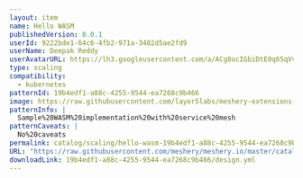 ```yaml
---
layout: item
name: Hello WASM
publishedVersion: 0.0.1
userId: 9222bde1-64c6-4fb2-971a-3402d5ae2fd9
userName: Deepak Reddy
userAvatarURL: https://lh3.googleusercontent.com/a/ACg8ocIGbiDtE0q65qVvAUdzHw8Qky81rM0kSAknIqbgysfDCw=s96-c
type: scaling
compatibility:
  - kubernetes
patternId: 19b4edf1-a88c-4255-9544-ea7268c9b466
image: https://raw.githubusercontent.com/layer5labs/meshery-extensions-packages/master/action-assets/design-assets/19b4edf1-a88c-4255-9544-ea7268c9b466-light.png,https://raw.githubusercontent.com/layer5labs/meshery-extensions-packages/master/action-assets/design-assets/19b4edf1-a88c-4255-9544-ea7268c9b466-dark.png
patternInfo: |
  Sample%20WASM%20implementation%20with%20service%20mesh
patternCaveats: |
  No%20caveats
permalink: catalog/scaling/hello-wasm-19b4edf1-a88c-4255-9544-ea7268c9b466.html
URL: "https://raw.githubusercontent.com/meshery/meshery.io/master/catalog/19b4edf1-a88c-4255-9544-ea7268c9b466/0.0.1/design.yml"
downloadLink: 19b4edf1-a88c-4255-9544-ea7268c9b466/design.yml
---
```

